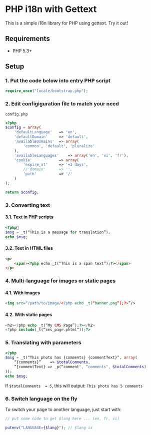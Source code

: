 # PHP i18n with Gettext
This is a simple i18n library for PHP using gettext. Try it out!

## Requirements

* PHP 5.3+

## Setup

### 1. Put the code below into entry PHP script
```php
require_once("locale/bootstrap.php");
```
### 2. Edit configiguration file to match your need
`config.php`
```php
<?php
$config = array(
	'defaultLanguage'	=> 'en',
	'defaultDomain'		=> 'default',
	'availableDomains'	=> array(
		'common', 'default', 'pluralize'
	),
	'availableLanguages'	=> array('en', 'vi', 'fr'),
	'cookie'			=> array(
		'expire_at'		=> '+3 days',
		//'domain'		=> '',
		'path'			=> '/'
	)
);

return $config;
```
### 3. Converting text
#### 3.1. Text in PHP scripts
```php
<?php
$msg = _t(“This is a message for translation”);
echo $msg;
```
#### 3.2. Text in HTML files
```html
<p>
	<span><?php echo _t(“This is a span text”);?></span>
</p>
```
### 4. Multi-language for images or static pages
#### 4.1. With images
```html
<img src=“/path/to/image/<?php echo _t(“banner.png”);?>”/>
```
#### 4.2. With static pages
```php
<h2><?php echo _t(“My CMS Page”);?></h2>
<?php include(_t(“cms_page.phtml”));?>
```
### 5. Translating with parameters
```php
<?php
$msg = _t(“This photo has {comments} {commentText}”, array(
	“{comments}”	=> $totalComments,
	“{commentText} => _p(“comment", “comments", $totalComments)
));
echo $msg;
```
If `$totalComments  = 5`, this will output:
`This photo has 5 comments`
### 6. Switch language on the fly
To switch your page to another language, just start with:
```php
// put some code to get $lang here ... (en, fr, vi)

putenv("LANGUAGE={$lang}"); // $lang is

```
